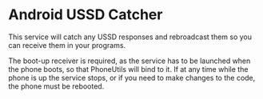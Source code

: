 <h1>Android USSD Catcher</h1>

<p>This service will catch any USSD responses and rebroadcast them so you can receive them in your programs.</p>

<p>The boot-up receiver is required, as the service has to be launched when the phone boots, so that PhoneUtils will bind to it.  If at any time while the phone is up the service stops, or if you need to make changes to the code, the phone must be rebooted.</p>